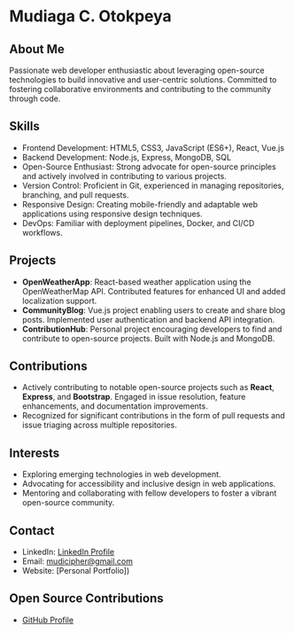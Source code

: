 # Mudiaga C. Otokpeya

## About Me
Passionate web developer enthusiastic about leveraging open-source technologies to build innovative and user-centric solutions. Committed to fostering collaborative environments and contributing to the community through code.

## Skills
- Frontend Development: HTML5, CSS3, JavaScript (ES6+), React, Vue.js
- Backend Development: Node.js, Express, MongoDB, SQL
- Open-Source Enthusiast: Strong advocate for open-source principles and actively involved in contributing to various projects.
- Version Control: Proficient in Git, experienced in managing repositories, branching, and pull requests.
- Responsive Design: Creating mobile-friendly and adaptable web applications using responsive design techniques.
- DevOps: Familiar with deployment pipelines, Docker, and CI/CD workflows.

## Projects
- **OpenWeatherApp**: React-based weather application using the OpenWeatherMap API. Contributed features for enhanced UI and added localization support.
- **CommunityBlog**: Vue.js project enabling users to create and share blog posts. Implemented user authentication and backend API integration.
- **ContributionHub**: Personal project encouraging developers to find and contribute to open-source projects. Built with Node.js and MongoDB.

## Contributions
- Actively contributing to notable open-source projects such as **React**, **Express**, and **Bootstrap**. Engaged in issue resolution, feature enhancements, and documentation improvements.
- Recognized for significant contributions in the form of pull requests and issue triaging across multiple repositories.

## Interests
- Exploring emerging technologies in web development.
- Advocating for accessibility and inclusive design in web applications.
- Mentoring and collaborating with fellow developers to foster a vibrant open-source community.

## Contact
- LinkedIn: [LinkedIn Profile](https://www.linkedin.com/in/mudiaga-otokpeya-6049b72b/)
- Email: mudicipher@gmail.com
- Website: [Personal Portfolio])

## Open Source Contributions
- [GitHub Profile](https://github.com/mudicipher)
